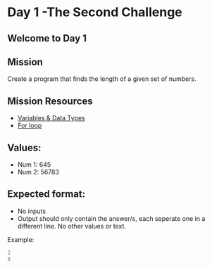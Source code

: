 # Day 1 -The Second Challenge

## Welcome to Day 1


## Mission

Create a program that finds the length of a given set of numbers.

## Mission Resources

- [Variables & Data Types](https://github.com/MWCSC/documentation/blob/master/python/0-variables-data-types.md)
- [For loop](https://github.com/MWCSC/documentation/blob/master/python/05-for-loop.md)

## Values:

- Num 1: 645
- Num 2: 56783

## Expected format:

- No inputs 
- Output should only contain the answer/s, each seperate one in a different line. No other values or text.

Example:

```py
2
8
```

